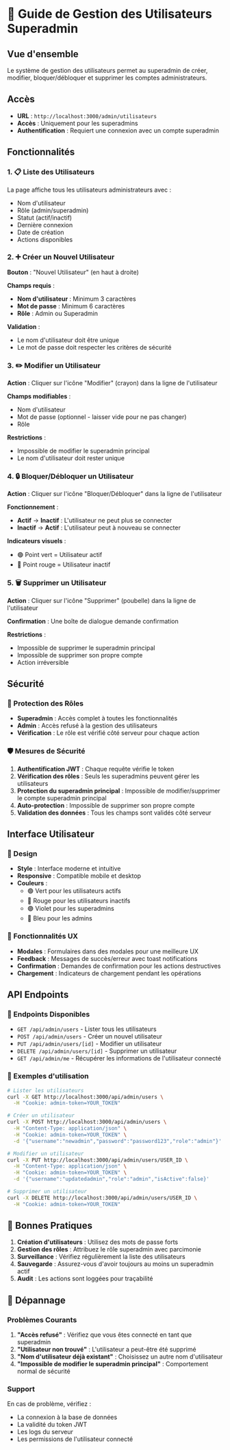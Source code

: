 # 🔐 Guide de Gestion des Utilisateurs Superadmin

## Vue d'ensemble

Le système de gestion des utilisateurs permet au superadmin de créer, modifier, bloquer/débloquer et supprimer les comptes administrateurs.

## Accès

- **URL** : `http://localhost:3000/admin/utilisateurs`
- **Accès** : Uniquement pour les superadmins
- **Authentification** : Requiert une connexion avec un compte superadmin

## Fonctionnalités

### 1. 📋 Liste des Utilisateurs

La page affiche tous les utilisateurs administrateurs avec :
- Nom d'utilisateur
- Rôle (admin/superadmin)
- Statut (actif/inactif)
- Dernière connexion
- Date de création
- Actions disponibles

### 2. ➕ Créer un Nouvel Utilisateur

**Bouton** : "Nouvel Utilisateur" (en haut à droite)

**Champs requis** :
- **Nom d'utilisateur** : Minimum 3 caractères
- **Mot de passe** : Minimum 6 caractères
- **Rôle** : Admin ou Superadmin

**Validation** :
- Le nom d'utilisateur doit être unique
- Le mot de passe doit respecter les critères de sécurité

### 3. ✏️ Modifier un Utilisateur

**Action** : Cliquer sur l'icône "Modifier" (crayon) dans la ligne de l'utilisateur

**Champs modifiables** :
- Nom d'utilisateur
- Mot de passe (optionnel - laisser vide pour ne pas changer)
- Rôle

**Restrictions** :
- Impossible de modifier le superadmin principal
- Le nom d'utilisateur doit rester unique

### 4. 🔒 Bloquer/Débloquer un Utilisateur

**Action** : Cliquer sur l'icône "Bloquer/Débloquer" dans la ligne de l'utilisateur

**Fonctionnement** :
- **Actif** → **Inactif** : L'utilisateur ne peut plus se connecter
- **Inactif** → **Actif** : L'utilisateur peut à nouveau se connecter

**Indicateurs visuels** :
- 🟢 Point vert = Utilisateur actif
- 🔴 Point rouge = Utilisateur inactif

### 5. 🗑️ Supprimer un Utilisateur

**Action** : Cliquer sur l'icône "Supprimer" (poubelle) dans la ligne de l'utilisateur

**Confirmation** : Une boîte de dialogue demande confirmation

**Restrictions** :
- Impossible de supprimer le superadmin principal
- Impossible de supprimer son propre compte
- Action irréversible

## Sécurité

### 🔐 Protection des Rôles

- **Superadmin** : Accès complet à toutes les fonctionnalités
- **Admin** : Accès refusé à la gestion des utilisateurs
- **Vérification** : Le rôle est vérifié côté serveur pour chaque action

### 🛡️ Mesures de Sécurité

1. **Authentification JWT** : Chaque requête vérifie le token
2. **Vérification des rôles** : Seuls les superadmins peuvent gérer les utilisateurs
3. **Protection du superadmin principal** : Impossible de modifier/supprimer le compte superadmin principal
4. **Auto-protection** : Impossible de supprimer son propre compte
5. **Validation des données** : Tous les champs sont validés côté serveur

## Interface Utilisateur

### 🎨 Design

- **Style** : Interface moderne et intuitive
- **Responsive** : Compatible mobile et desktop
- **Couleurs** : 
  - 🟢 Vert pour les utilisateurs actifs
  - 🔴 Rouge pour les utilisateurs inactifs
  - 🟣 Violet pour les superadmins
  - 🔵 Bleu pour les admins

### 📱 Fonctionnalités UX

- **Modales** : Formulaires dans des modales pour une meilleure UX
- **Feedback** : Messages de succès/erreur avec toast notifications
- **Confirmation** : Demandes de confirmation pour les actions destructives
- **Chargement** : Indicateurs de chargement pendant les opérations

## API Endpoints

### 🔌 Endpoints Disponibles

- `GET /api/admin/users` - Lister tous les utilisateurs
- `POST /api/admin/users` - Créer un nouvel utilisateur
- `PUT /api/admin/users/[id]` - Modifier un utilisateur
- `DELETE /api/admin/users/[id]` - Supprimer un utilisateur
- `GET /api/admin/me` - Récupérer les informations de l'utilisateur connecté

### 📝 Exemples d'utilisation

```bash
# Lister les utilisateurs
curl -X GET http://localhost:3000/api/admin/users \
  -H "Cookie: admin-token=YOUR_TOKEN"

# Créer un utilisateur
curl -X POST http://localhost:3000/api/admin/users \
  -H "Content-Type: application/json" \
  -H "Cookie: admin-token=YOUR_TOKEN" \
  -d '{"username":"newadmin","password":"password123","role":"admin"}'

# Modifier un utilisateur
curl -X PUT http://localhost:3000/api/admin/users/USER_ID \
  -H "Content-Type: application/json" \
  -H "Cookie: admin-token=YOUR_TOKEN" \
  -d '{"username":"updatedadmin","role":"admin","isActive":false}'

# Supprimer un utilisateur
curl -X DELETE http://localhost:3000/api/admin/users/USER_ID \
  -H "Cookie: admin-token=YOUR_TOKEN"
```

## 🚨 Bonnes Pratiques

1. **Création d'utilisateurs** : Utilisez des mots de passe forts
2. **Gestion des rôles** : Attribuez le rôle superadmin avec parcimonie
3. **Surveillance** : Vérifiez régulièrement la liste des utilisateurs
4. **Sauvegarde** : Assurez-vous d'avoir toujours au moins un superadmin actif
5. **Audit** : Les actions sont loggées pour traçabilité

## 🔧 Dépannage

### Problèmes Courants

1. **"Accès refusé"** : Vérifiez que vous êtes connecté en tant que superadmin
2. **"Utilisateur non trouvé"** : L'utilisateur a peut-être été supprimé
3. **"Nom d'utilisateur déjà existant"** : Choisissez un autre nom d'utilisateur
4. **"Impossible de modifier le superadmin principal"** : Comportement normal de sécurité

### Support

En cas de problème, vérifiez :
- La connexion à la base de données
- La validité du token JWT
- Les logs du serveur
- Les permissions de l'utilisateur connecté
